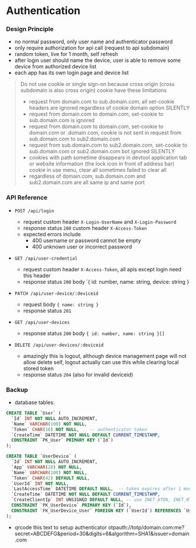 # Authentication

### Design Principle

- no normal password, only user name and authenticator password
- only require authorization for api call (request to api subdomain)
- random token, live for 1 month, self refresh
- after login user should name the device, user is able to remove some device from authorized device list
- each app has its own login page and device list

> Do not use cookie or single sign-on because cross origin (cross subdomain is also cross origin) cookie have these limitations
> - request from domain.com to sub.domain.com, all set-cookie headers are ignored regardless of cookie domain option SILENTLY
> - request from domain.com to domain.com, set-cookie to sub.domain.com is ignored
> - request from domain.com to domain.com, set-cookie to domain.com or .domain.com, cookie is not sent in request from sub.domain.com to sub2.domain.com
> - request from sub.domain.com to sub2.domain.com, set-cookie to sub.domain.com or sub2.domain.com bot ignored SILENTLY
> - cookies with path sometime disappears in devtool application tab or website information (the lock icon in front of address bar) cookie in use menu, clear all sometimes failed to clear all
> - regardless of domain.com, sub.domain.com and sub2.domain.com are all same ip and same port

### API Reference

- `POST /api/login`
  - request custom header `X-Login-UserName` and `X-Login-Password`
  - response status `200` custom header `X-Access-Token`
  - expected errors include
    - 400 username or password cannot be empty
    - 400 unknown user or incorrect password

- `GET /api/user-credential`
  - request custom header `X-Access-Token`, all apis except login need this header
  - response status `200` body `{ id: number, name: string, device: string }

- `PATCH /api/user-device/:deviceid`
  - request body `{ name: string }`
  - response status `201`

- `GET /api/user-devices`
  - response status `200` body `{ id: number, name: string }[]`

- `DELETE /api/user-devices/:deviceid`
  - amazingly this is logout, although device management page will not allow delete self, logout actually can use this while clearing local stored token
  - response status `204` (also for invalid deviceid)

### Backup

- database tables: 

```sql
CREATE TABLE `User` (
  `Id` INT NOT NULL AUTO_INCREMENT,
  `Name` VARCHAR(100) NOT NULL,
  `Token` CHAR(16) NOT NULL,    -- authenticator token
  `CreateTime` DATETIME NOT NULL DEFAULT CURRENT_TIMESTAMP,
  CONSTRAINT `PK_User` PRIMARY KEY (`Id`)
);

CREATE TABLE `UserDevice` (
  `Id` INT NOT NULL AUTO_INCREMENT,
  `App` VARCHAR(20) NOT NULL,
  `Name` VARCHAR(100) NOT NULL,
  `Token` CHAR(42) DEFAULT NULL,
  `UserId` INT NOT NULL,
  `LastAccessTime` DATETIME DEFAULT NULL,  -- token expires after 1 month no access
  `CreateTime` DATETIME NOT NULL DEFAULT CURRENT_TIMESTAMP,
  `CreateClientIp` INT UNSIGNED DEFAULT NULL, -- use INET_ATON, INET_NTOA, INET6_ATON, INET6_NTOA to convert from and to
  CONSTRAINT `PK_UserDevice` PRIMARY KEY (`Id`),
  CONSTRAINT `FK_UserDevice_User` FOREIGN KEY (`UserId`) REFERENCES `User` (`Id`)
);
```

- qrcode this text to setup authenticator
otpauth://totp/domain.com:me?secret=ABCDEFG&period=30&digits=6&algorithm=SHA1&issuer=domain.com
